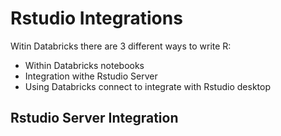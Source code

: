 # Rstudio Integrations
Witin Databricks there are 3 different ways to write R:
 - Within Databricks notebooks
 - Integration withe Rstudio Server
 - Using Databricks connect to integrate with Rstudio desktop 
 
 ## Rstudio Server Integration 
 